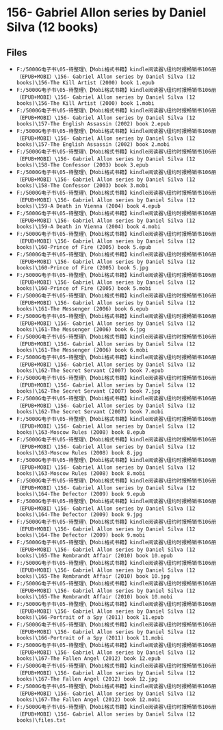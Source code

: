# 156- Gabriel Allon series by Daniel Silva (12 books)

## Files

- `F:/5000G电子书\05-待整理\【Mobi格式书籍】kindle阅读器\纽约时报畅销书106册（EPUB+MOBI）\156- Gabriel Allon series by Daniel Silva (12 books)\156-The Kill Artist (2000) book 1.epub`
- `F:/5000G电子书\05-待整理\【Mobi格式书籍】kindle阅读器\纽约时报畅销书106册（EPUB+MOBI）\156- Gabriel Allon series by Daniel Silva (12 books)\156-The Kill Artist (2000) book 1.mobi`
- `F:/5000G电子书\05-待整理\【Mobi格式书籍】kindle阅读器\纽约时报畅销书106册（EPUB+MOBI）\156- Gabriel Allon series by Daniel Silva (12 books)\157-The English Assassin (2002) book 2.epub`
- `F:/5000G电子书\05-待整理\【Mobi格式书籍】kindle阅读器\纽约时报畅销书106册（EPUB+MOBI）\156- Gabriel Allon series by Daniel Silva (12 books)\157-The English Assassin (2002) book 2.mobi`
- `F:/5000G电子书\05-待整理\【Mobi格式书籍】kindle阅读器\纽约时报畅销书106册（EPUB+MOBI）\156- Gabriel Allon series by Daniel Silva (12 books)\158-The Confessor (2003) book 3.epub`
- `F:/5000G电子书\05-待整理\【Mobi格式书籍】kindle阅读器\纽约时报畅销书106册（EPUB+MOBI）\156- Gabriel Allon series by Daniel Silva (12 books)\158-The Confessor (2003) book 3.mobi`
- `F:/5000G电子书\05-待整理\【Mobi格式书籍】kindle阅读器\纽约时报畅销书106册（EPUB+MOBI）\156- Gabriel Allon series by Daniel Silva (12 books)\159-A Death in Vienna (2004) book 4.epub`
- `F:/5000G电子书\05-待整理\【Mobi格式书籍】kindle阅读器\纽约时报畅销书106册（EPUB+MOBI）\156- Gabriel Allon series by Daniel Silva (12 books)\159-A Death in Vienna (2004) book 4.mobi`
- `F:/5000G电子书\05-待整理\【Mobi格式书籍】kindle阅读器\纽约时报畅销书106册（EPUB+MOBI）\156- Gabriel Allon series by Daniel Silva (12 books)\160-Prince of Fire (2005) book 5.epub`
- `F:/5000G电子书\05-待整理\【Mobi格式书籍】kindle阅读器\纽约时报畅销书106册（EPUB+MOBI）\156- Gabriel Allon series by Daniel Silva (12 books)\160-Prince of Fire (2005) book 5.jpg`
- `F:/5000G电子书\05-待整理\【Mobi格式书籍】kindle阅读器\纽约时报畅销书106册（EPUB+MOBI）\156- Gabriel Allon series by Daniel Silva (12 books)\160-Prince of Fire (2005) book 5.mobi`
- `F:/5000G电子书\05-待整理\【Mobi格式书籍】kindle阅读器\纽约时报畅销书106册（EPUB+MOBI）\156- Gabriel Allon series by Daniel Silva (12 books)\161-The Messenger (2006) book 6.epub`
- `F:/5000G电子书\05-待整理\【Mobi格式书籍】kindle阅读器\纽约时报畅销书106册（EPUB+MOBI）\156- Gabriel Allon series by Daniel Silva (12 books)\161-The Messenger (2006) book 6.jpg`
- `F:/5000G电子书\05-待整理\【Mobi格式书籍】kindle阅读器\纽约时报畅销书106册（EPUB+MOBI）\156- Gabriel Allon series by Daniel Silva (12 books)\161-The Messenger (2006) book 6.mobi`
- `F:/5000G电子书\05-待整理\【Mobi格式书籍】kindle阅读器\纽约时报畅销书106册（EPUB+MOBI）\156- Gabriel Allon series by Daniel Silva (12 books)\162-The Secret Servant (2007) book 7.epub`
- `F:/5000G电子书\05-待整理\【Mobi格式书籍】kindle阅读器\纽约时报畅销书106册（EPUB+MOBI）\156- Gabriel Allon series by Daniel Silva (12 books)\162-The Secret Servant (2007) book 7.jpg`
- `F:/5000G电子书\05-待整理\【Mobi格式书籍】kindle阅读器\纽约时报畅销书106册（EPUB+MOBI）\156- Gabriel Allon series by Daniel Silva (12 books)\162-The Secret Servant (2007) book 7.mobi`
- `F:/5000G电子书\05-待整理\【Mobi格式书籍】kindle阅读器\纽约时报畅销书106册（EPUB+MOBI）\156- Gabriel Allon series by Daniel Silva (12 books)\163-Moscow Rules (2008) book 8.epub`
- `F:/5000G电子书\05-待整理\【Mobi格式书籍】kindle阅读器\纽约时报畅销书106册（EPUB+MOBI）\156- Gabriel Allon series by Daniel Silva (12 books)\163-Moscow Rules (2008) book 8.jpg`
- `F:/5000G电子书\05-待整理\【Mobi格式书籍】kindle阅读器\纽约时报畅销书106册（EPUB+MOBI）\156- Gabriel Allon series by Daniel Silva (12 books)\163-Moscow Rules (2008) book 8.mobi`
- `F:/5000G电子书\05-待整理\【Mobi格式书籍】kindle阅读器\纽约时报畅销书106册（EPUB+MOBI）\156- Gabriel Allon series by Daniel Silva (12 books)\164-The Defector (2009) book 9.epub`
- `F:/5000G电子书\05-待整理\【Mobi格式书籍】kindle阅读器\纽约时报畅销书106册（EPUB+MOBI）\156- Gabriel Allon series by Daniel Silva (12 books)\164-The Defector (2009) book 9.jpg`
- `F:/5000G电子书\05-待整理\【Mobi格式书籍】kindle阅读器\纽约时报畅销书106册（EPUB+MOBI）\156- Gabriel Allon series by Daniel Silva (12 books)\164-The Defector (2009) book 9.mobi`
- `F:/5000G电子书\05-待整理\【Mobi格式书籍】kindle阅读器\纽约时报畅销书106册（EPUB+MOBI）\156- Gabriel Allon series by Daniel Silva (12 books)\165-The Rembrandt Affair (2010) book 10.epub`
- `F:/5000G电子书\05-待整理\【Mobi格式书籍】kindle阅读器\纽约时报畅销书106册（EPUB+MOBI）\156- Gabriel Allon series by Daniel Silva (12 books)\165-The Rembrandt Affair (2010) book 10.jpg`
- `F:/5000G电子书\05-待整理\【Mobi格式书籍】kindle阅读器\纽约时报畅销书106册（EPUB+MOBI）\156- Gabriel Allon series by Daniel Silva (12 books)\165-The Rembrandt Affair (2010) book 10.mobi`
- `F:/5000G电子书\05-待整理\【Mobi格式书籍】kindle阅读器\纽约时报畅销书106册（EPUB+MOBI）\156- Gabriel Allon series by Daniel Silva (12 books)\166-Portrait of a Spy (2011) book 11.epub`
- `F:/5000G电子书\05-待整理\【Mobi格式书籍】kindle阅读器\纽约时报畅销书106册（EPUB+MOBI）\156- Gabriel Allon series by Daniel Silva (12 books)\166-Portrait of a Spy (2011) book 11.mobi`
- `F:/5000G电子书\05-待整理\【Mobi格式书籍】kindle阅读器\纽约时报畅销书106册（EPUB+MOBI）\156- Gabriel Allon series by Daniel Silva (12 books)\167-The Fallen Angel (2012) book 12.epub`
- `F:/5000G电子书\05-待整理\【Mobi格式书籍】kindle阅读器\纽约时报畅销书106册（EPUB+MOBI）\156- Gabriel Allon series by Daniel Silva (12 books)\167-The Fallen Angel (2012) book 12.jpg`
- `F:/5000G电子书\05-待整理\【Mobi格式书籍】kindle阅读器\纽约时报畅销书106册（EPUB+MOBI）\156- Gabriel Allon series by Daniel Silva (12 books)\167-The Fallen Angel (2012) book 12.mobi`
- `F:/5000G电子书\05-待整理\【Mobi格式书籍】kindle阅读器\纽约时报畅销书106册（EPUB+MOBI）\156- Gabriel Allon series by Daniel Silva (12 books)\files.txt`
